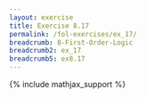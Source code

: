 ```yaml
---
layout: exercise
title: Exercise 8.17
permalink: /fol-exercises/ex_17/
breadcrumb: 8-First-Order-Logic
breadcrumb2: ex_17
breadcrumb5: ex8.17
---
```


{% include mathjax_support %}

